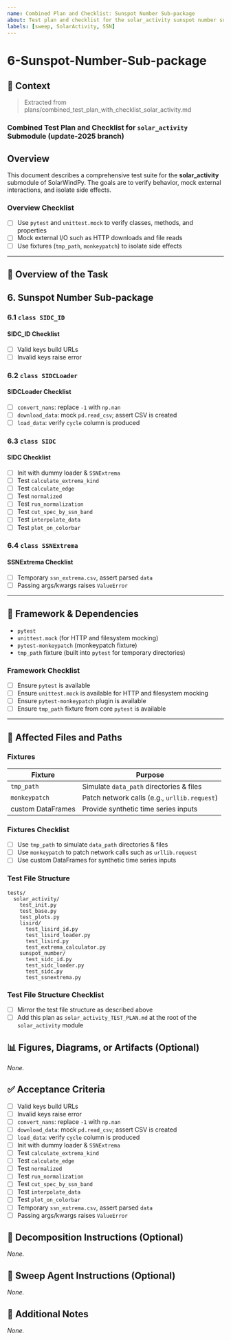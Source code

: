 ```yaml
---
name: Combined Plan and Checklist: Sunspot Number Sub-package
about: Test plan and checklist for the solar_activity sunspot number sub-package.
labels: [sweep, SolarActivity, SSN]
---
```


# 6-Sunspot-Number-Sub-package

## 🧠 Context

> Extracted from plans/combined_test_plan_with_checklist_solar_activity.md

<!-- markdownlint-disable-next-line MD013 -->

### Combined Test Plan and Checklist for `solar_activity` Submodule (update-2025 branch)

## Overview

This document describes a comprehensive test suite for the **solar_activity**
submodule of SolarWindPy. The goals are to verify behavior, mock external
interactions, and isolate side effects.

### Overview Checklist

- [ ] Use `pytest` and `unittest.mock` to verify classes, methods, and properties
- [ ] Mock external I/O such as HTTP downloads and file reads
- [ ] Use fixtures (`tmp_path`, `monkeypatch`) to isolate side effects

______________________________________________________________________

## 🎯 Overview of the Task

## 6. Sunspot Number Sub-package

### 6.1 `class SIDC_ID`

#### SIDC_ID Checklist

- [ ] Valid keys build URLs
- [ ] Invalid keys raise error

### 6.2 `class SIDCLoader`

#### SIDCLoader Checklist

- [ ] `convert_nans`: replace `-1` with `np.nan`
- [ ] `download_data`: mock `pd.read_csv`; assert CSV is created
- [ ] `load_data`: verify `cycle` column is produced

### 6.3 `class SIDC`

#### SIDC Checklist

- [ ] Init with dummy loader & `SSNExtrema`
- [ ] Test `calculate_extrema_kind`
- [ ] Test `calculate_edge`
- [ ] Test `normalized`
- [ ] Test `run_normalization`
- [ ] Test `cut_spec_by_ssn_band`
- [ ] Test `interpolate_data`
- [ ] Test `plot_on_colorbar`

### 6.4 `class SSNExtrema`

#### SSNExtrema Checklist

- [ ] Temporary `ssn_extrema.csv`, assert parsed `data`
- [ ] Passing args/kwargs raises `ValueError`

______________________________________________________________________

## 🔧 Framework & Dependencies

- `pytest`
- `unittest.mock` (for HTTP and filesystem mocking)
- `pytest-monkeypatch` (monkeypatch fixture)
- `tmp_path` fixture (built into `pytest` for temporary directories)

### Framework Checklist

- [ ] Ensure `pytest` is available
- [ ] Ensure `unittest.mock` is available for HTTP and filesystem mocking
- [ ] Ensure `pytest-monkeypatch` plugin is available
- [ ] Ensure `tmp_path` fixture from core `pytest` is available

______________________________________________________________________

## 📂 Affected Files and Paths

### Fixtures

| Fixture | Purpose |
| ----------------- | -------------------------------------------- |
| `tmp_path` | Simulate `data_path` directories & files |
| `monkeypatch` | Patch network calls (e.g., `urllib.request`) |
| custom DataFrames | Provide synthetic time series inputs |

### Fixtures Checklist

- [ ] Use `tmp_path` to simulate `data_path` directories & files
- [ ] Use `monkeypatch` to patch network calls such as `urllib.request`
- [ ] Use custom DataFrames for synthetic time series inputs

### Test File Structure

```text
tests/
  solar_activity/
    test_init.py
    test_base.py
    test_plots.py
    lisird/
      test_lisird_id.py
      test_lisird_loader.py
      test_lisird.py
      test_extrema_calculator.py
    sunspot_number/
      test_sidc_id.py
      test_sidc_loader.py
      test_sidc.py
      test_ssnextrema.py
```

### Test File Structure Checklist

- [ ] Mirror the test file structure as described above
- [ ] Add this plan as `solar_activity_TEST_PLAN.md` at the root of the
  `solar_activity` module

## 📊 Figures, Diagrams, or Artifacts (Optional)

_None._

## ✅ Acceptance Criteria

- [ ] Valid keys build URLs
- [ ] Invalid keys raise error
- [ ] `convert_nans`: replace `-1` with `np.nan`
- [ ] `download_data`: mock `pd.read_csv`; assert CSV is created
- [ ] `load_data`: verify `cycle` column is produced
- [ ] Init with dummy loader & `SSNExtrema`
- [ ] Test `calculate_extrema_kind`
- [ ] Test `calculate_edge`
- [ ] Test `normalized`
- [ ] Test `run_normalization`
- [ ] Test `cut_spec_by_ssn_band`
- [ ] Test `interpolate_data`
- [ ] Test `plot_on_colorbar`
- [ ] Temporary `ssn_extrema.csv`, assert parsed `data`
- [ ] Passing args/kwargs raises `ValueError`

## 🧩 Decomposition Instructions (Optional)

_None._

## 🤖 Sweep Agent Instructions (Optional)

_None._

## 💬 Additional Notes

_None._
